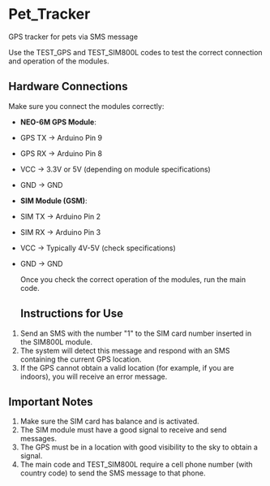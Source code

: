 # Pet_Tracker
GPS tracker for pets via SMS message

Use the TEST_GPS and TEST_SIM800L codes to test the correct connection and operation of the modules.

## Hardware Connections

Make sure you connect the modules correctly:

- **NEO-6M GPS Module**:

- GPS TX → Arduino Pin 9
- GPS RX → Arduino Pin 8
- VCC → 3.3V or 5V (depending on module specifications)
- GND → GND

- **SIM Module (GSM)**:

- SIM TX → Arduino Pin 2
- SIM RX → Arduino Pin 3
- VCC → Typically 4V-5V (check specifications)
- GND → GND

  Once you check the correct operation of the modules, run the main code.

  ## Instructions for Use

1. Send an SMS with the number "1" to the SIM card number inserted in the SIM800L module.
2. The system will detect this message and respond with an SMS containing the current GPS location.
3. If the GPS cannot obtain a valid location (for example, if you are indoors), you will receive an error message.

## Important Notes

1. Make sure the SIM card has balance and is activated.
2. The SIM module must have a good signal to receive and send messages.
3. The GPS must be in a location with good visibility to the sky to obtain a signal.
4. The main code and TEST_SIM800L require a cell phone number (with country code) to send the SMS message to that phone.


